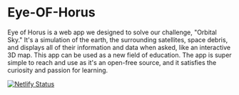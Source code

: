 # Eye-OF-Horus
Eye of Horus is a web app we designed to solve our challenge, "Orbital Sky." It's a simulation of the earth, the surrounding satellites, space debris, and displays all of their information and data when asked, like an interactive 3D map. This app can be used as a new field of education. The app is super simple to reach and use as it's an open-free source, and it satisfies the curiosity and passion for learning.

[![Netlify Status](https://api.netlify.com/api/v1/badges/e0d967ec-1527-4cc9-8a94-af2e62a28732/deploy-status)](https://app.netlify.com/sites/eyeofhorus/deploys)
